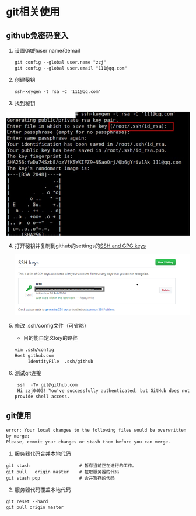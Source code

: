 # git相关使用

## github免密码登入

1. 设置Git的user name和email

   ```shell
   git config --global user.name "zzj" 
   git config --global user.email "111@qq.com"
   ```

   

2. 创建秘钥

   ```shell
   ssh-keygen -t rsa -C '111@qq.com'
   ```

   

3. 找到秘钥

![](111.png)

4. 打开秘钥并复制到github的settings的[SSH and GPG keys](https://github.com/settings/keys)

   ![](222.png)

5. 修改 .ssh/config文件（可省略）

   * 目的能自定义key的路径

   ```shell
   vim .ssh/config
   Host github.com
        IdentityFile  .ssh/github
   ```

6. 测试git连接

   ```shell
    ssh  -Tv git@github.com
    Hi zzj0403! You've successfully authenticated, but GitHub does not provide shell access.
   ```

## git使用

```
error: Your local changes to the following files would be overwritten by merge:
Please, commit your changes or stash them before you can merge.
```

1. 服务器代码合并本地代码

```shell
git stash     				# 暂存当前正在进行的工作。
git pull   origin master 	# 拉取服务器的代码
git stash pop 				# 合并暂存的代码
```

2. 服务器代码覆盖本地代码

```shell
git reset --hard
git pull origin master 
```





